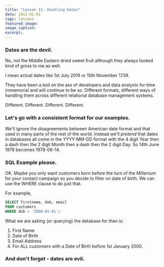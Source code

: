 ```yaml
---
title: "Lesson 11: Handling Dates"
date: 1911-01-01
tags: lessons
featured_image: 
image_caption: 
excerpt: 
---
```

### Dates are the devil.

No, not the Middle Eastern dried sweet fruit although they always looked kind of gross to me as well.

I mean actual dates like 1st July 2019 or 15th November 1739.

They have been a boil on the ass of developers and data analysts for time immemorial and will continue to be so. Different formats, different ways of handling them across different relational database management systems.

Different. Different. Different. Different.

### Let's go with a consistent format for our examples.

We'll ignore the disagreements between American date format and that used in many parts of the rest of the world. Instead we'll _pretend_ that dates in databases all come in the YYYY-MM-DD format with the 4 digit Year then a dash then the 2 digit Month then a dash then the 2 digit Day. So 14th June 1978 becomes 1978-06-14.

### SQL Example please.

OK. Maybe you only want customers born before the turn of the Millenium for your contact campaign so you decide to filter on date of birth. We can use the WHERE clause to do just that.

For example,

```sql
SELECT firstname, dob, email 
FROM customers 
WHERE dob < '2000-01-01';
```

What we are asking (or querying) the database for then is:

  1. First Name
  2. Date of Birth
  3. Email Address
  4. For ALL customers with a Date of Birth before 1st January 2000.

### And don't forget - dates are evil.